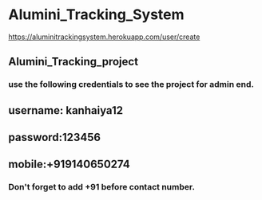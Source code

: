 # Alumini_Tracking_System
https://aluminitrackingsystem.herokuapp.com/user/create
## Alumini_Tracking_project

### use the following credentials to see the project for admin end.

## username: kanhaiya12
## password:123456
## mobile:+919140650274

### Don't forget to add +91 before contact number.
